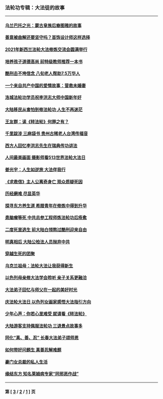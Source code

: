 ### 法轮功专辑：大法徒的故事
---
#### [乌兰巴托之光：蒙古皇族后裔图雅的故事](../../pages/nf1147481/n13155759.md?11120430) 
#### [善意被曲解还要坚守吗？首饰设计师这样选择](../../pages/nf1147481/n13077575.md?11120430) 
#### [2021年新西兰法轮大法修炼交流会圆满举行](../../pages/nf1147481/n13033149.md?11120430) 
#### [培养孩子道德高尚 前特级教师推荐一本书](../../pages/nf1147481/n12938640.md?11120430) 
#### [酷刑击不垮信念 八旬老人帮助7.5万华人](../../pages/nf1147481/n12880712.md?11120430) 
#### [一个来自共产中国的爱情故事：营救未婚妻](../../pages/nf1147481/n12778386.md?11120430) 
#### [洛城法轮功学员祝李洪志大师中国新年好](../../pages/nf1147481/n12724685.md?11120430) 
#### [大陆移民从害怕到修法轮功 人生不再迷茫](../../pages/nf1147481/n12414325.md?11120430) 
#### [王友群：读《转法轮》何罪之有？](../../pages/nf1147481/n12408647.md?11120430) 
#### [千里跋涉 三麻袋书 贵州古稀老人台湾传福音](../../pages/nf1147481/n12198750.md?11120430) 
#### [西方人回忆李洪志先生在瑞典传功讲法](../../pages/nf1147481/n12099607.md?11120430) 
#### [人间最美画面 摄影师看513世界法轮大法日](../../pages/nf1147481/n12094118.md?11120430) 
#### [姜光宇：人生如逆旅 大法伴我行](../../pages/nf1147481/n12088664.md?11120430) 
#### [《求救信》主人公离奇身亡 观众质疑死因](../../pages/nf1147481/n11845215.md?11120430) 
#### [历经磨难 尽显英华](../../pages/nf1147481/n11723297.md?11120430) 
#### [探寻东方养生道 希腊青年在修炼中得到升华](../../pages/nf1147481/n11494502.md?11120430) 
#### [患脑瘤等死 中共总参工程师炼法轮功后痊愈](../../pages/nf1147481/n11466682.md?11120430) 
#### [二度死里逃生 前大陆白领熬过酷刑迎来自由](../../pages/nf1147481/n11368594.md?11120430) 
#### [明真相后 大陆公检法人员抛弃中共](../../pages/nf1147481/n11358618.md?11120430) 
#### [穿越生死的团聚](../../pages/nf1147481/n11258922.md?11120430) 
#### [乌克兰祖母：法轮大法让我获得新生](../../pages/nf1147481/n11269457.md?11120430) 
#### [以色列母亲修大法学会聆听 亲子关系更融洽](../../pages/nf1147481/n11268195.md?11120430) 
#### [大法弟子回忆与师父在一起的美好时光](../../pages/nf1147481/n11267759.md?11120430) 
#### [庆法轮大法日 以色列女画家感悟大法指引方向](../../pages/nf1147481/n11267735.md?11120430) 
#### [少年心声：你若心里难受 就请看《转法轮》](../../pages/nf1147481/n11267496.md?11120430) 
#### [大陆游客支持佩服法轮功 三退景点故事多](../../pages/nf1147481/n11267378.md?11120430) 
#### [同化“真、善、忍” 长春大法弟子颂师恩](../../pages/nf1147481/n11266497.md?11120430) 
#### [如何带好问题生 真善忍解难题](../../pages/nf1147481/n11243655.md?11120430) 
#### [豪门女总裁的私人生活](../../pages/nf1147481/n10127794.md?11120430) 
#### [缘结东方 知名莱姆病专家“同邪恶作战”](../../pages/nf1147481/n10682468.md?11120430) 

---
#### 第 [ [3](./3.md?11120430) / [2](./2.md?11120430) / [1](./1.md?11120430) ] 页
